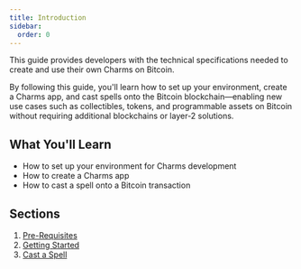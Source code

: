 ```yaml
---
title: Introduction
sidebar:
  order: 0
---
```


This guide provides developers with the technical specifications needed to create and use their own Charms on Bitcoin.

By following this guide, you'll learn how to set up your environment, create a Charms app, and cast spells onto the Bitcoin blockchain—enabling new use cases such as collectibles, tokens, and programmable assets on Bitcoin without requiring additional blockchains or layer-2 solutions.

## What You'll Learn

- How to set up your environment for Charms development
- How to create a Charms app
- How to cast a spell onto a Bitcoin transaction

## Sections

1. [Pre-Requisites](/guides/create-your-charms/pre-reqs)
2. [Getting Started](/guides/create-your-charms/get-started)
3. [Cast a Spell](/guides/create-your-charms/cast-spell)
